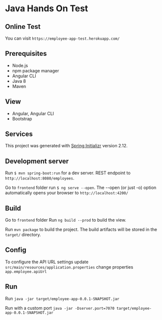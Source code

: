 # Java Hands On Test

## Online Test

You can visit `https://employee-app-test.herokuapp.com/`

## Prerequisites
- Node.js
- npm package manager
- Angular CLI
- Java 8
- Maven

## View
- Angular, Angular CLI
- Bootstrap 

## Services
This project was generated with [Spring Initializr](https://start.spring.io/) version 2.12.


## Development server

Run `$ mvn spring-boot:run` for a dev server. REST endpoint to `http://localhost:8080/employees`. 

Go to `frontend` folder run `$ ng serve --open`. 
The --open (or just -o) option automatically opens your browser to `http://localhost:4200/`

## Build

Go to `frontend` folder Run `ng build --prod` to build the view. 

Run `mvn package` to build the project. The build artifacts will be stored in the `target/` directory. 

## Config

To configure the API URL settings update `src/main/resources/application.properties` change properties `app.employee.apiUrl`

## Run

Run `java -jar target/employee-app-0.0.1-SNAPSHOT.jar`

Run with a custom port `java -jar -Dserver.port=7070 target/employee-app-0.0.1-SNAPSHOT.jar`



